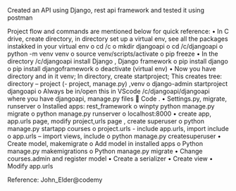 Created an API using Django, rest api framework and tested it using postman 

Project flow and commands are mentioned below for quick reference:
•	In C drive, create directory, in directory set up a virtual env, see all the packages instakked in your virtual env
o	cd /c
o	mkdir djangoapi
o	cd /c/djangoapi
o	python -m venv venv
o	source venv/scripts/activate
o	pip freeze
•	In the directory /c/djangoapi install Django , Django framework 
o	pip install django
o	pip install djangoframework 
o	deactivate (virtual env)
•	Now you have directory and in it venv; In directory, create startproject; This creates tree: directory – project (- project, manage.py) ,venv
o	django-admin startproject djangoapi 
o	Always be in/open this in VScode /c/djangoapi/djangoapi where you have djangoapi, manage.py files
	Code .
•	Settings.py, migrate, runserver
o	Installed apps: rest_framework 
o	winpty python manage.py migrate
o	python manage.py runserver 
o	localhost:8000
•	create app, app.urls page, modify project,urls page , create superuser
o	python manage.py startapp courses 
o	project.urls  - include app.urls, import include
o	app.urls – import views, include
o	python manage.py createsuperuser
•	Create model, makemigrate
o	Add model in installed apps
o	Python manage.py makemigrations
o	Python manage.py migrate
•	Change courses.admin and register model 
•	Create a serializer
•	Create view
•	Modify app.urls

Reference: John_Elder@codemy
